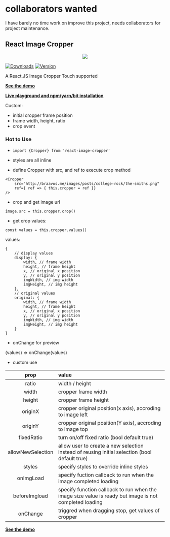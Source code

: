 
# collaborators wanted
I have barely no time work on improve this project, needs collaborators for project maintenance.

## React Image Cropper

<p align="center">
  <a href="https://bit.dev/jerryshew/react-image-cropper/cropper"><img src="https://i.imagesup.co/images2/390634128b8f5ee290e95f897f207684f155280d.jpg"></a>
</p>

[![Downloads](https://img.shields.io/npm/dt/react-image-cropper.svg)](https://www.npmjs.com/package/react-image-cropper)
[![Version](https://img.shields.io/npm/v/react-image-cropper.svg)](https://www.npmjs.com/package/react-image-cropper)

A React.JS Image Cropper
Touch supported

**[See the demo](http://braavos.me/react-image-cropper/)**  

**[Live playground and npm/yarn/bit installation](https://bit.dev/jerryshew/react-image-cropper/cropper)**  


Custom:

+ initial cropper frame position 
+ frame width, height, ratio
+ crop event

### Hot to Use

+ `import {Cropper} from 'react-image-cropper'`

+ styles are all inline

+ define Cropper with src, and ref to execute crop method  

```
<Cropper 
    src="http://braavos.me/images/posts/college-rock/the-smiths.png" 
    ref={ ref => { this.cropper = ref }}
/>
```

+ crop and get image url

`image.src = this.cropper.crop()`

+ get crop values:

`const values = this.cropper.values()`

values: 

```
{
    // display values
    display: {
        width, // frame width
        height, // frame height
        x, // original x position
        y, // original y position
        imgWidth, // img width
        imgHeight, // img height
    },
    // original values
    original: {
        width, // frame width
        height, // frame height
        x, // original x position
        y, // original y position
        imgWidth, // img width
        imgHeight, // img height
    }
}
```


+ onChange for preview

(values) => onChange(values)

+ custom use

| prop  |  value   |
|:-------:|:--------|
| ratio | width / height |
| width | cropper frame width |
| height | cropper frame height |
| originX | cropper original position(x axis), accroding to image left|
| originY | cropper original position(Y axis), accroding to image top|
| fixedRatio | turn on/off fixed ratio (bool default true) |
| allowNewSelection | allow user to create a new selection instead of reusing initial selection (bool default true) |
| styles | specify styles to override inline styles |
| onImgLoad | specify fuction callback to run when the image completed loading |
| beforeImgload | specify function callback to run when the image size value is ready but image is not completed loading |
| onChange | triggred when dragging stop, get values of cropper |


**[See the demo](http://braavos.me/react-image-cropper/)**

